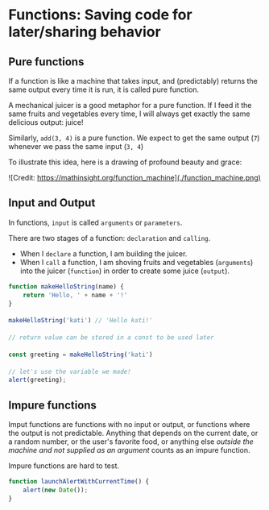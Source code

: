 Functions: Saving code for later/sharing behavior
===


## Pure functions

If a function is like a machine that takes input, and (predictably) returns the same output every time it is run, it is called pure function.

A mechanical juicer is a good metaphor for a pure function. If I feed it the same fruits and vegetables every time, I will always get exactly the same delicious output: juice!

Similarly, `add(3, 4)` is a pure function. We expect to get the same output (`7`) whenever we pass the same input (`3, 4`)

To illustrate this idea, here is a drawing of profound beauty and grace:

![Credit: https://mathinsight.org/function_machine](./function_machine.png)

## Input and Output

In functions, `input` is called `arguments` or `parameters`.

There are two stages of a function: `declaration` and `calling`. 
- When I `declare` a function, I am building the juicer. 
- When I `call` a function, I am shoving fruits and vegetables (`arguments`) into the juicer (`function`) in order to create some juice (`output`).

```js
function makeHelloString(name) {
    return 'Hello, ' + name + '!'
}

makeHelloString('kati') // 'Hello kati!'

// return value can be stored in a const to be used later

const greeting = makeHelloString('kati')

// let's use the variable we made!
alert(greeting);
```

## Impure functions

Imput functions are functions with no input or output, or functions where the output is not predictable. Anything that depends on the current date, or a random number, or the user's favorite food, or anything else _outside the machine and not supplied as an argument_ counts as an impure function.

Impure functions are hard to test.

```js
function launchAlertWithCurrentTime() {
    alert(new Date());
}
```
